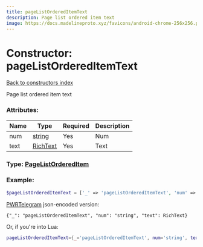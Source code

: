 ```yaml
---
title: pageListOrderedItemText
description: Page list ordered item text
image: https://docs.madelineproto.xyz/favicons/android-chrome-256x256.png
---
```

# Constructor: pageListOrderedItemText  
[Back to constructors index](index.md)



Page list ordered item text

### Attributes:

| Name     |    Type       | Required | Description |
|----------|---------------|----------|-------------|
|num|[string](../types/string.md) | Yes|Num|
|text|[RichText](../types/RichText.md) | Yes|Text|



### Type: [PageListOrderedItem](../types/PageListOrderedItem.md)


### Example:

```php
$pageListOrderedItemText = ['_' => 'pageListOrderedItemText', 'num' => 'string', 'text' => RichText];
```  

[PWRTelegram](https://pwrtelegram.xyz) json-encoded version:

```
{"_": "pageListOrderedItemText", "num": "string", "text": RichText}
```


Or, if you're into Lua:

```lua
pageListOrderedItemText={_='pageListOrderedItemText', num='string', text=RichText}

```


